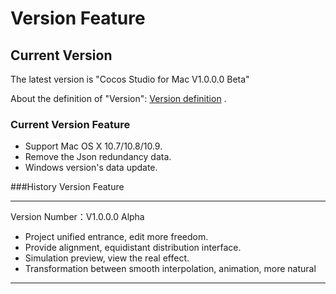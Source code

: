 # Version Feature

## Current Version

The latest version is "Cocos Studio for Mac V1.0.0.0 Beta"

About the definition of "Version": [Version definition](./../other/version/en.md) .

### Current Version Feature

- Support Mac OS X 10.7/10.8/10.9.
- Remove the Json redundancy data.
- Windows version's data update.

###History Version Feature

----

Version Number：V1.0.0.0 Alpha

- Project unified entrance, edit more freedom.
- Provide alignment, equidistant distribution interface.
- Simulation preview, view the real effect.
- Transformation between smooth interpolation, animation, more natural


----
